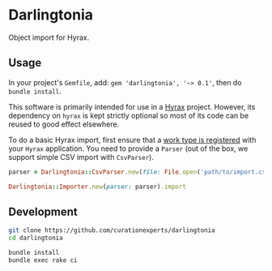 Darlingtonia
============

Object import for Hyrax.

Usage
-----

In your project's `Gemfile`, add: `gem 'darlingtonia', '~> 0.1'`, then do `bundle install`.


This software is primarily intended for use in a [Hyrax](https://github.com/samvera/hyrax) project.
However, its dependency on `hyrax` is kept strictly optional so most of its code can be reused to
good effect elsewhere.

To do a basic Hyrax import, first ensure that a [work type is registered](http://www.rubydoc.info/github/samvera/hyrax/Hyrax/Configuration#register_curation_concern-instance_method)
with your `Hyrax` application. You need to provide a `Parser` (out of the box, we support simple CSV
import with `CsvParser`).

```ruby
parser = Darlingtonia::CsvParser.new(file: File.open('path/to/import.csv'))

Darlingtonia::Importer.new(parser: parser).import
```

Development
-----------

```sh
git clone https://github.com/curationexperts/darlingtonia
cd darlingtonia

bundle install
bundle exec rake ci
```
